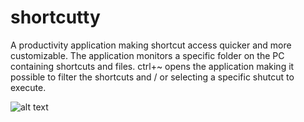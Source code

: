 # shortcutty
A productivity application making shortcut access quicker and more customizable. 
The application monitors a specific folder on the PC containing shortcuts and files.
ctrl+~ opens the application making it possible to filter the shortcuts and / or selecting a specific shutcut to execute.


![alt text](https://user-images.githubusercontent.com/29634453/27945489-90c8e6d6-62ed-11e7-96d1-efe24a359028.png)
